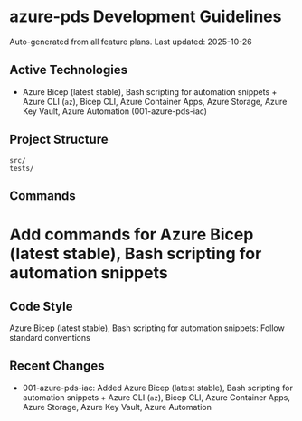 # azure-pds Development Guidelines

Auto-generated from all feature plans. Last updated: 2025-10-26

## Active Technologies

- Azure Bicep (latest stable), Bash scripting for automation snippets + Azure CLI (`az`), Bicep CLI, Azure Container Apps, Azure Storage, Azure Key Vault, Azure Automation (001-azure-pds-iac)

## Project Structure

```text
src/
tests/
```

## Commands

# Add commands for Azure Bicep (latest stable), Bash scripting for automation snippets

## Code Style

Azure Bicep (latest stable), Bash scripting for automation snippets: Follow standard conventions

## Recent Changes

- 001-azure-pds-iac: Added Azure Bicep (latest stable), Bash scripting for automation snippets + Azure CLI (`az`), Bicep CLI, Azure Container Apps, Azure Storage, Azure Key Vault, Azure Automation

<!-- MANUAL ADDITIONS START -->
<!-- MANUAL ADDITIONS END -->
